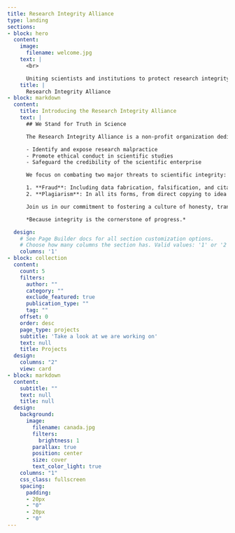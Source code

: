 ```yaml
---
title: Research Integrity Alliance
type: landing
sections:
- block: hero
  content:
    image:
      filename: welcome.jpg
    text: |
      <br>

      Uniting scientists and institutions to protect research integrity. Our goal is to promote honest practices, and ensure scientific findings are trustworthy. We work to make integrity the norm in all scientific endeavors.
    title: |
      Research Integrity Alliance
- block: markdown
  content:
    title: Introducing the Research Integrity Alliance
    text: |
      ## We Stand for Truth in Science

      The Research Integrity Alliance is a non-profit organization dedicated to upholding the highest standards of scientific research. Our mission:

      - Identify and expose research malpractice
      - Promote ethical conduct in scientific studies
      - Safeguard the credibility of the scientific enterprise

      We focus on combating two major threats to scientific integrity:

      1. **Fraud**: Including data fabrication, falsification, and citation manipulation
      2. **Plagiarism**: In all its forms, from direct copying to idea theft

      Join us in our commitment to fostering a culture of honesty, transparency, and accountability in the scientific community.

      *Because integrity is the cornerstone of progress.*

  design:
    # See Page Builder docs for all section customization options.
    # Choose how many columns the section has. Valid values: '1' or '2'.
    columns: '1'
- block: collection
  content:
    count: 5
    filters:
      author: ""
      category: ""
      exclude_featured: true
      publication_type: ""
      tag: ""
    offset: 0
    order: desc
    page_type: projects
    subtitle: 'Take a look at we are working on'
    text: null
    title: Projects
  design:
    columns: "2"
    view: card
- block: markdown
  content:
    subtitle: ""
    text: null
    title: null
  design:
    background:
      image:
        filename: canada.jpg
        filters:
          brightness: 1
        parallax: true
        position: center
        size: cover
        text_color_light: true
    columns: "1"
    css_class: fullscreen
    spacing:
      padding:
      - 20px
      - "0"
      - 20px
      - "0"
---
```


